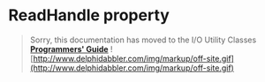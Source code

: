# ReadHandle property #

> Sorry, this documentation has moved to the I/O Utility Classes **[Programmers' Guide](http://wiki.delphidabbler.com/index.php/Docs/TPJPipeReadHandle)** ![http://www.delphidabbler.com/img/markup/off-site.gif](http://www.delphidabbler.com/img/markup/off-site.gif)

